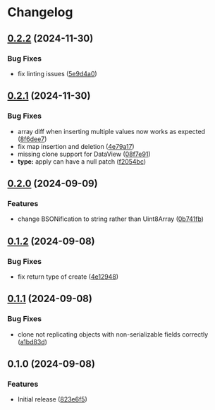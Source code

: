 # Changelog

## [0.2.2](https://github.com/hollandjake/mini-rfc6902/compare/v0.2.1...v0.2.2) (2024-11-30)


### Bug Fixes

* fix linting issues ([5e9d4a0](https://github.com/hollandjake/mini-rfc6902/commit/5e9d4a0f19ee8b0846cd25de70b8dc97998f9adc))

## [0.2.1](https://github.com/hollandjake/mini-rfc6902/compare/v0.2.0...v0.2.1) (2024-11-30)


### Bug Fixes

* array diff when inserting multiple values now works as expected ([8f6dee7](https://github.com/hollandjake/mini-rfc6902/commit/8f6dee70d334fa3356f427cc17e8bd049dfa04ca))
* fix map insertion and deletion ([4e79a17](https://github.com/hollandjake/mini-rfc6902/commit/4e79a17fac5b3c22c6ecc46b20acfdfa3ff02816))
* missing clone support for DataView ([08f7e91](https://github.com/hollandjake/mini-rfc6902/commit/08f7e91e8d8c93f347dc80e442b6758bdec3fdbd))
* **type:** apply can have a null patch ([f2054bc](https://github.com/hollandjake/mini-rfc6902/commit/f2054bce13ff6719c1a174a22e151de7b3c7b696))

## [0.2.0](https://github.com/hollandjake/mini-rfc6902/compare/v0.1.2...v0.2.0) (2024-09-09)


### Features

* change BSONification to string rather than Uint8Array ([0b741fb](https://github.com/hollandjake/mini-rfc6902/commit/0b741fb03cc7359f4190d0b1fe9987d129b4cbcc))

## [0.1.2](https://github.com/hollandjake/mini-rfc6902/compare/v0.1.1...v0.1.2) (2024-09-08)


### Bug Fixes

* fix return type of create ([4e12948](https://github.com/hollandjake/mini-rfc6902/commit/4e12948686fb5eb672c0174aef09069f5e5059ed))

## [0.1.1](https://github.com/hollandjake/mini-rfc6902/compare/v0.1.0...v0.1.1) (2024-09-08)


### Bug Fixes

* clone not replicating objects with non-serializable fields correctly ([a1bd83d](https://github.com/hollandjake/mini-rfc6902/commit/a1bd83d34587b0c8edd1667134f0954bfc146b59))

## 0.1.0 (2024-09-08)


### Features

* Initial release ([823e6f5](https://github.com/hollandjake/mini-rfc6902/commit/823e6f5a391f279fc2fceb689816ff694deae51e))
